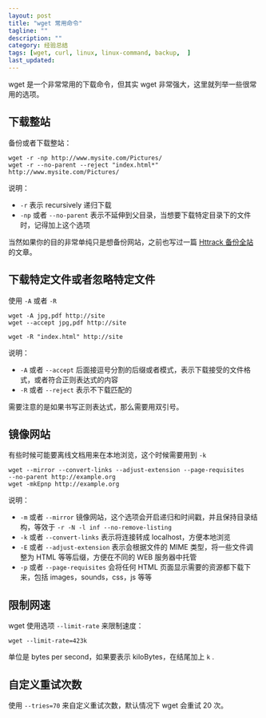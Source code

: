 ```yaml
---
layout: post
title: "wget 常用命令"
tagline: ""
description: ""
category: 经验总结
tags: [wget, curl, linux, linux-command, backup,  ]
last_updated:
---
```


wget 是一个非常常用的下载命令，但其实 wget 非常强大，这里就列举一些很常用的选项。

## 下载整站
备份或者下载整站：

    wget -r -np http://www.mysite.com/Pictures/
    wget -r --no-parent --reject "index.html*" http://www.mysite.com/Pictures/

说明：

- `-r` 表示 recursively 递归下载
- `-np` 或者 `--no-parent` 表示不延伸到父目录，当想要下载特定目录下的文件时，记得加上这个选项

当然如果你的目的非常单纯只是想备份网站，之前也写过一篇 [Httrack 备份全站](/post/2017/03/mirror-one-site.html) 的文章。

## 下载特定文件或者忽略特定文件
使用 `-A` 或者 `-R`

    wget -A jpg,pdf http://site
    wget --accept jpg,pdf http://site

    wget -R "index.html" http://site

说明：

- `-A` 或者 `--accept` 后面接逗号分割的后缀或者模式，表示下载接受的文件格式，或者符合正则表达式的内容
- `-R` 或者 `--reject` 表示不下载匹配的

需要注意的是如果书写正则表达式，那么需要用双引号。

## 镜像网站
有些时候可能要离线文档用来在本地浏览，这个时候需要用到 `-k`

    wget --mirror --convert-links --adjust-extension --page-requisites
    --no-parent http://example.org
    wget -mkEpnp http://example.org

说明：

- `-m` 或者 `--mirror` 镜像网站，这个选项会开启递归和时间戳，并且保持目录结构，等效于 `-r -N -l inf --no-remove-listing`
- `-k` 或者 `--convert-links` 表示将连接转成 localhost，方便本地浏览
- `-E` 或者 `--adjust-extension` 表示会根据文件的 MIME 类型，将一些文件调整为 HTML 等等后缀，方便在不同的 WEB 服务器中托管
- `-p` 或者 `--page-requisites` 会将任何 HTML 页面显示需要的资源都下载下来，包括 images，sounds，css，js 等等


## 限制网速

wget 使用选项 `--limit-rate` 来限制速度：

    wget --limit-rate=423k

单位是 bytes per second，如果要表示 kiloBytes，在结尾加上 `k` .

## 自定义重试次数

使用 `--tries=70` 来自定义重试次数，默认情况下 wget 会重试 20 次。
